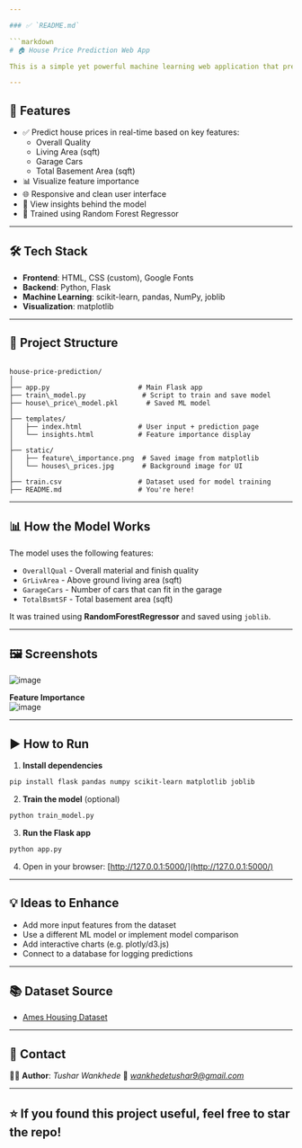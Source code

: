 ```yaml
---

### ✅ `README.md`

```markdown
# 🏠 House Price Prediction Web App

This is a simple yet powerful machine learning web application that predicts house prices based on user input features using a trained Random Forest model. Built with **Flask**, **HTML/CSS**, and **scikit-learn**, this project is a great demonstration of end-to-end data science and deployment.

---
```


## 🚀 Features

- ✅ Predict house prices in real-time based on key features:
  - Overall Quality
  - Living Area (sqft)
  - Garage Cars
  - Total Basement Area (sqft)
- 📊 Visualize feature importance
- 🌐 Responsive and clean user interface
- 🔎 View insights behind the model
- 🧠 Trained using Random Forest Regressor

---

## 🛠️ Tech Stack

- **Frontend**: HTML, CSS (custom), Google Fonts
- **Backend**: Python, Flask
- **Machine Learning**: scikit-learn, pandas, NumPy, joblib
- **Visualization**: matplotlib

---

## 📁 Project Structure

```

house-price-prediction/
│
├── app.py                      # Main Flask app
├── train\_model.py              # Script to train and save model
├── house\_price\_model.pkl       # Saved ML model
│
├── templates/
│   ├── index.html              # User input + prediction page
│   └── insights.html           # Feature importance display
│
├── static/
│   ├── feature\_importance.png  # Saved image from matplotlib
│   └── houses\_prices.jpg       # Background image for UI
│
├── train.csv                   # Dataset used for model training
├── README.md                   # You're here!

````

---

## 📊 How the Model Works

The model uses the following features:

- `OverallQual` - Overall material and finish quality
- `GrLivArea` - Above ground living area (sqft)
- `GarageCars` - Number of cars that can fit in the garage
- `TotalBsmtSF` - Total basement area (sqft)

It was trained using **RandomForestRegressor** and saved using `joblib`.

---

## 🖼️ Screenshots

![image](https://github.com/user-attachments/assets/e2505aea-8fe8-494e-91e5-618bde4ef51a)


**Feature Importance**  
![image](https://github.com/user-attachments/assets/72262a59-7d27-4e23-9a05-ceda09b2d39c)


---

## ▶️ How to Run

1. **Install dependencies**

```bash
pip install flask pandas numpy scikit-learn matplotlib joblib
````

2. **Train the model** (optional)

```bash
python train_model.py
```

3. **Run the Flask app**

```bash
python app.py
```

4. Open in your browser:
   [http://127.0.0.1:5000/](http://127.0.0.1:5000/)

---

## 💡 Ideas to Enhance

* Add more input features from the dataset
* Use a different ML model or implement model comparison
* Add interactive charts (e.g. plotly/d3.js)
* Connect to a database for logging predictions

---

## 📚 Dataset Source

* [Ames Housing Dataset](https://www.kaggle.com/datasets/prevek18/house-price-prediction-dataset)

---

## 📩 Contact

👨‍💻 **Author**: *Tushar Wankhede*
📧 *wankhedetushar9@gmail.com*

---

## ⭐ If you found this project useful, feel free to star the repo!

```

